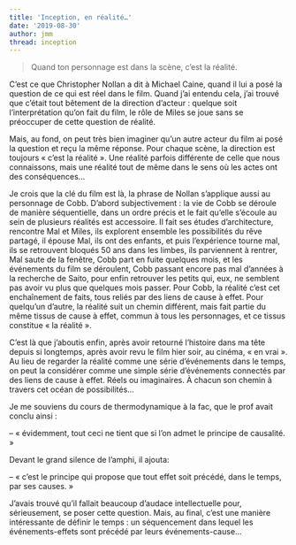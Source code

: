 ```yaml
---
title: 'Inception, en réalité…'
date: '2019-08-30'
author: jmm
thread: inception
---
```


>
> Quand ton personnage est dans la scène, c’est la réalité.
>

C’est ce que Christopher Nollan a dit à Michael Caine, quand il lui a posé la question de ce qui est réel dans le film. Quand j’ai entendu cela, j’ai trouvé que c’était tout bêtement de la direction d’acteur : quelque soit l’interprétation qu’on fait du film, le rôle de Miles se joue sans se préoccuper de cette question de réalité.

Mais, au fond, on peut très bien imaginer qu’un autre acteur du film ai posé la question et reçu la même réponse. Pour chaque scène, la direction est toujours « c’est la réalité ». Une réalité parfois différente de celle que nous connaissons, mais une réalité tout de même dans le sens où les actes ont des conséquences…

Je crois que la clé du film est là, la phrase de Nollan s’applique aussi au personnage de Cobb. D’abord subjectivement : la vie de Cobb se déroule de manière séquentielle, dans un ordre précis et le fait qu’elle s’écoule au sein de plusieurs réalités est accessoire. Il fait ses études d’architecture, rencontre Mal et Miles, ils explorent ensemble les possibilités du rêve partagé, il épouse Mal, ils ont des enfants, et puis l’expérience tourne mal, ils se retrouvent bloqués 50 ans dans les limbes, ils parviennent à rentrer, Mal saute de la fenêtre, Cobb part en fuite quelques mois, et les événements du film se déroulent, Cobb passant encore pas mal d’années à la recherche de Saito, pour enfin retrouver les petits qui, eux, ne semblent pas avoir vu plus que quelques mois passer. Pour Cobb, la réalité c’est cet enchaînement de faits, tous reliés par des liens de cause à effet. Pour quelqu’un d’autre, la réalité suit un chemin différent, mais fait partie du même tissus de cause à effet, commun à tous les personnages, et ce tissus constitue « la réalité ».

C’est là que j’aboutis enfin, après avoir retourné l’histoire dans ma tête depuis si longtemps, après avoir revu le film hier soir, au cinéma, « en vrai ». Au lieu de regarder la réalité comme une série d’événements dans le temps, on peut la considérer comme une simple série d’événements connectés par des liens de cause à effet. Réels ou imaginaires. À chacun son chemin à travers cet océan de possibilités…

Je me souviens du cours de thermodynamique à la fac, que le prof avait conclu ainsi :

– « évidemment, tout ceci ne tient que si l’on admet le principe de causalité.  »

Devant le grand silence de l’amphi, il ajouta:

– « c’est le principe qui propose que tout effet soit précédé, dans le temps, par ses causes. »

J’avais trouvé qu’il fallait beaucoup d’audace intellectuelle pour, sérieusement, se poser cette question. Mais, au final, c’est une manière intéressante de définir le temps : un séquencement dans lequel les événements-effets sont précédé par leurs événements-cause…
